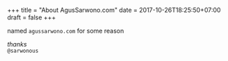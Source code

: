 +++
title = "About AgusSarwono.com"
date = 2017-10-26T18:25:50+07:00
draft = false
+++

named `agussarwono.com` for some reason

*thanks* \
`@sarwonous`